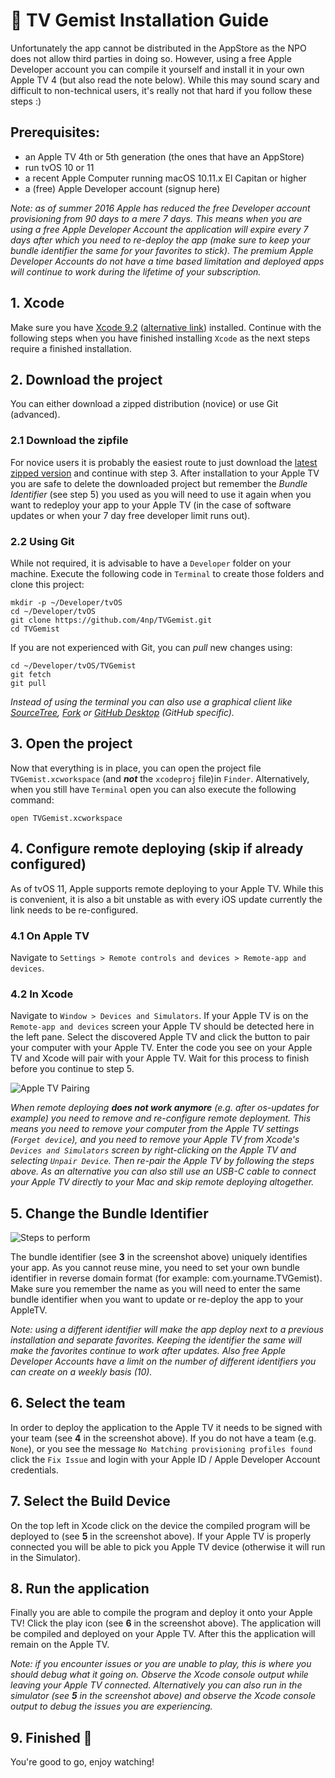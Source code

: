#  TV Gemist Installation Guide

Unfortunately the app cannot be distributed in the AppStore as the NPO does not allow third parties in doing so. However, using a free Apple Developer account you can compile it yourself and install it in your own Apple TV 4 (but also read the note below). While this may sound scary and difficult to non-technical users, it's really not that hard if you follow these steps :)

## Prerequisites:

- an Apple TV 4th or 5th generation (the ones that have an AppStore)
- run tvOS 10 or 11
- a recent Apple Computer running macOS 10.11.x El Capitan or higher
- a (free) Apple Developer account (signup here)

_Note: as of summer 2016 Apple has reduced the free Developer account provisioning from 90 days to a mere 7 days. This means when you are using a free Apple Developer Account the application will expire every 7 days after which you need to re-deploy the app (make sure to keep your bundle identifier the same for your favorites to stick). The premium Apple Developer Accounts do not have a time based limitation and deployed apps will continue to work during the lifetime of your subscription._

## 1. Xcode

Make sure you have [Xcode 9.2](https://itunes.apple.com/nl/app/xcode/id497799835) ([alternative link](https://developer.apple.com/download/more/)) installed. Continue with the following steps when you have finished installing ```Xcode``` as the next steps require a finished installation.

## 2. Download the project

You can either download a zipped distribution (novice) or use Git (advanced).

### 2.1 Download the zipfile

For novice users it is probably the easiest route to just download the [latest zipped version](https://github.com/4np/TVGemist/archive/master.zip) and continue with step 3. After installation to your Apple TV you are safe to delete the downloaded project but remember the _Bundle Identifier_ (see step 5) you used as you will need to use it again when you want to redeploy your app to your Apple TV (in the case of software updates or when your 7 day free developer limit runs out). 

### 2.2 Using Git

While not required, it is advisable to have a ```Developer``` folder on your machine. Execute the following code in ```Terminal``` to create those folders and clone this project:

```
mkdir -p ~/Developer/tvOS
cd ~/Developer/tvOS
git clone https://github.com/4np/TVGemist.git
cd TVGemist
```

If you are not experienced with Git, you can _pull_ new changes using:

```
cd ~/Developer/tvOS/TVGemist
git fetch
git pull
```

_Instead of using the terminal you can also use a graphical client like [SourceTree](https://www.sourcetreeapp.com), [Fork](https://git-fork.com) or [GitHub Desktop](https://desktop.github.com) (GitHub specific)._

## 3. Open the project

Now that everything is in place, you can open the project file ```TVGemist.xcworkspace``` (and _**not**_ the ```xcodeproj``` file)in ```Finder```. Alternatively, when you still have ```Terminal``` open you can also execute the following command:

```
open TVGemist.xcworkspace
```

## 4. Configure remote deploying (skip if already configured)

As of tvOS 11, Apple supports remote deploying to your Apple TV. While this is convenient, it is also a bit unstable as with every iOS update currently the link needs to be re-configured. 

### 4.1 On Apple TV

Navigate to `Settings > Remote controls and devices > Remote-app and devices`. 

### 4.2 In Xcode

Navigate to `Window > Devices and Simulators`. If your Apple TV is on the `Remote-app and devices` screen your Apple TV should be detected here in the left pane. Select the discovered Apple TV and click the button to pair your computer with your Apple TV. Enter the code you see on your Apple TV and Xcode will pair with your Apple TV. Wait for this process to finish before you continue to step 5.

![Apple TV Pairing](https://user-images.githubusercontent.com/1049693/36071838-6a72ad9e-0f15-11e8-8840-81bb0d05d188.png)

_When remote deploying **does not work anymore** (e.g. after os-updates for example) you need to remove and re-configure remote deployment. This means you need to remove your computer from the Apple TV settings (`Forget device`), and you need to remove your Apple TV from Xcode's `Devices and Simulators` screen by right-clicking on the Apple TV and selecting `Unpair Device`. Then re-pair the Apple TV by following the steps above. As an alternative you can also still use an USB-C cable to connect your Apple TV directly to your Mac and skip remote deploying altogether._

## 5. Change the Bundle Identifier

![Steps to perform](https://user-images.githubusercontent.com/1049693/36071674-bf6a3464-0f12-11e8-99de-e218f881898e.png)

The bundle identifier (see **3** in the screenshot above) uniquely identifies your app. As you cannot reuse mine, you need to set your own bundle identifier in reverse domain format (for example: com.yourname.TVGemist). Make sure you remember the name as you will need to enter the same bundle identifier when you want to update or re-deploy the app to your AppleTV.

_Note: using a different identifier will make the app deploy next to a previous installation and separate favorites. Keeping the identifier the same will make the favorites continue to work after updates. Also *free* Apple Developer Accounts have a limit on the number of different identifiers you can create on a weekly basis (10)._

## 6. Select the team

In order to deploy the application to the Apple TV it needs to be signed with your team (see **4** in the screenshot above). If you do not have a team (e.g. ```None```), or you see the message ```No Matching provisioning profiles found``` click the ```Fix Issue``` and login with your Apple ID / Apple Developer Account credentials.

## 7. Select the Build Device

On the top left in Xcode click on the device the compiled program will be deployed to (see **5** in the screenshot above). If your Apple TV is properly connected you will be able to pick you Apple TV device (otherwise it will run in the Simulator).

## 8. Run the application

Finally you are able to compile the program and deploy it onto your Apple TV! Click the play icon (see **6** in the screenshot above). The application will be compiled and deployed on your Apple TV. After this the application will remain on the Apple TV. 

_Note: if you encounter issues or you are unable to play, this is where you should debug what it going on. Observe the Xcode console output while leaving your Apple TV connected. Alternatively you can also run in the simulator (see **5** in the screenshot above) and observe the Xcode console output to debug the issues you are experiencing._

## 9. Finished 🏁

You're good to go, enjoy watching!
